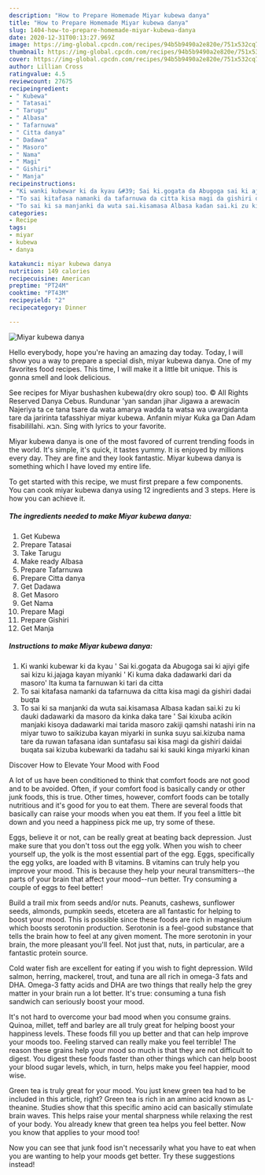 ```yaml
---
description: "How to Prepare Homemade Miyar kubewa danya"
title: "How to Prepare Homemade Miyar kubewa danya"
slug: 1404-how-to-prepare-homemade-miyar-kubewa-danya
date: 2020-12-31T00:13:27.969Z
image: https://img-global.cpcdn.com/recipes/94b5b9490a2e820e/751x532cq70/miyar-kubewa-danya-recipe-main-photo.jpg
thumbnail: https://img-global.cpcdn.com/recipes/94b5b9490a2e820e/751x532cq70/miyar-kubewa-danya-recipe-main-photo.jpg
cover: https://img-global.cpcdn.com/recipes/94b5b9490a2e820e/751x532cq70/miyar-kubewa-danya-recipe-main-photo.jpg
author: Lillian Cross
ratingvalue: 4.5
reviewcount: 27675
recipeingredient:
- " Kubewa"
- " Tatasai"
- " Tarugu"
- " Albasa"
- " Tafarnuwa"
- " Citta danya"
- " Dadawa"
- " Masoro"
- " Nama"
- " Magi"
- " Gishiri"
- " Manja"
recipeinstructions:
- "Ki wanki kubewar ki da kyau &#39; Sai ki.gogata da Abugoga sai ki ajiyi gife sai kizu ki.jajaga kayan miyanki &#39; Ki kuma daka dadawarki dari da masoro&#39; Ita kuma ta farnuwan ki tari da citta"
- "To sai kitafasa namanki da tafarnuwa da citta kisa magi da gishiri dadai buqta"
- "To sai ki sa manjanki da wuta sai.kisamasa Albasa kadan sai.ki zu ki dauki dadawarki da masoro da kinka daka tare &#39; Sai kixuba acikin manjaki kisoya dadawarki mai tarida masoro zakiji qamshi natashi irin na miyar tuwo to saikizuba kayan miyarki in sunka suyu sai.kizuba nama tare da ruwan tafasana idan suntafasu sai kisa magi da gishiri daidai buqata sai kizuba kubewarki da tadahu sai ki sauki kinga miyarki kinan"
categories:
- Recipe
tags:
- miyar
- kubewa
- danya

katakunci: miyar kubewa danya 
nutrition: 149 calories
recipecuisine: American
preptime: "PT24M"
cooktime: "PT43M"
recipeyield: "2"
recipecategory: Dinner

---
```



![Miyar kubewa danya](https://img-global.cpcdn.com/recipes/94b5b9490a2e820e/751x532cq70/miyar-kubewa-danya-recipe-main-photo.jpg)

Hello everybody, hope you're having an amazing day today. Today, I will show you a way to prepare a special dish, miyar kubewa danya. One of my favorites food recipes. This time, I will make it a little bit unique. This is gonna smell and look delicious.

See recipes for Miyar bushashen kubewa(dry okro soup) too. © All Rights Reserved Danya Cebus. Rundunar &#39;yan sandan jihar Jigawa a arewacin Najeriya ta ce tana tsare da wata amarya wadda ta watsa wa uwargidanta tare da jaririnta tafasshiyar miyar kubewa. Anfanin miyar Kuka ga Dan Adam fisabilillahi. הבא. Sing with lyrics to your favorite.

Miyar kubewa danya is one of the most favored of current trending foods in the world. It's simple, it's quick, it tastes yummy. It is enjoyed by millions every day. They are fine and they look fantastic. Miyar kubewa danya is something which I have loved my entire life.


To get started with this recipe, we must first prepare a few components. You can cook miyar kubewa danya using 12 ingredients and 3 steps. Here is how you can achieve it.

<!--inarticleads1-->

##### The ingredients needed to make Miyar kubewa danya:

1. Get  Kubewa
1. Prepare  Tatasai
1. Take  Tarugu
1. Make ready  Albasa
1. Prepare  Tafarnuwa
1. Prepare  Citta danya
1. Get  Dadawa
1. Get  Masoro
1. Get  Nama
1. Prepare  Magi
1. Prepare  Gishiri
1. Get  Manja




<!--inarticleads2-->

##### Instructions to make Miyar kubewa danya:

1. Ki wanki kubewar ki da kyau &#39; Sai ki.gogata da Abugoga sai ki ajiyi gife sai kizu ki.jajaga kayan miyanki &#39; Ki kuma daka dadawarki dari da masoro&#39; Ita kuma ta farnuwan ki tari da citta
1. To sai kitafasa namanki da tafarnuwa da citta kisa magi da gishiri dadai buqta
1. To sai ki sa manjanki da wuta sai.kisamasa Albasa kadan sai.ki zu ki dauki dadawarki da masoro da kinka daka tare &#39; Sai kixuba acikin manjaki kisoya dadawarki mai tarida masoro zakiji qamshi natashi irin na miyar tuwo to saikizuba kayan miyarki in sunka suyu sai.kizuba nama tare da ruwan tafasana idan suntafasu sai kisa magi da gishiri daidai buqata sai kizuba kubewarki da tadahu sai ki sauki kinga miyarki kinan




Discover How to Elevate Your Mood with Food


A lot of us have been conditioned to think that comfort foods are not good and to be avoided. Often, if your comfort food is basically candy or other junk foods, this is true. Other times, however, comfort foods can be totally nutritious and it's good for you to eat them. There are several foods that basically can raise your moods when you eat them. If you feel a little bit down and you need a happiness pick me up, try some of these.

Eggs, believe it or not, can be really great at beating back depression. Just make sure that you don't toss out the egg yolk. When you wish to cheer yourself up, the yolk is the most essential part of the egg. Eggs, specifically the egg yolks, are loaded with B vitamins. B vitamins can truly help you improve your mood. This is because they help your neural transmitters--the parts of your brain that affect your mood--run better. Try consuming a couple of eggs to feel better!

Build a trail mix from seeds and/or nuts. Peanuts, cashews, sunflower seeds, almonds, pumpkin seeds, etcetera are all fantastic for helping to boost your mood. This is possible since these foods are rich in magnesium which boosts serotonin production. Serotonin is a feel-good substance that tells the brain how to feel at any given moment. The more serotonin in your brain, the more pleasant you'll feel. Not just that, nuts, in particular, are a fantastic protein source.

Cold water fish are excellent for eating if you wish to fight depression. Wild salmon, herring, mackerel, trout, and tuna are all rich in omega-3 fats and DHA. Omega-3 fatty acids and DHA are two things that really help the grey matter in your brain run a lot better. It's true: consuming a tuna fish sandwich can seriously boost your mood. 

It's not hard to overcome your bad mood when you consume grains. Quinoa, millet, teff and barley are all truly great for helping boost your happiness levels. These foods fill you up better and that can help improve your moods too. Feeling starved can really make you feel terrible! The reason these grains help your mood so much is that they are not difficult to digest. You digest these foods faster than other things which can help boost your blood sugar levels, which, in turn, helps make you feel happier, mood wise.

Green tea is truly great for your mood. You just knew green tea had to be included in this article, right? Green tea is rich in an amino acid known as L-theanine. Studies show that this specific amino acid can basically stimulate brain waves. This helps raise your mental sharpness while relaxing the rest of your body. You already knew that green tea helps you feel better. Now you know that applies to your mood too!

Now you can see that junk food isn't necessarily what you have to eat when you are wanting to help your moods get better. Try  these suggestions  instead!

